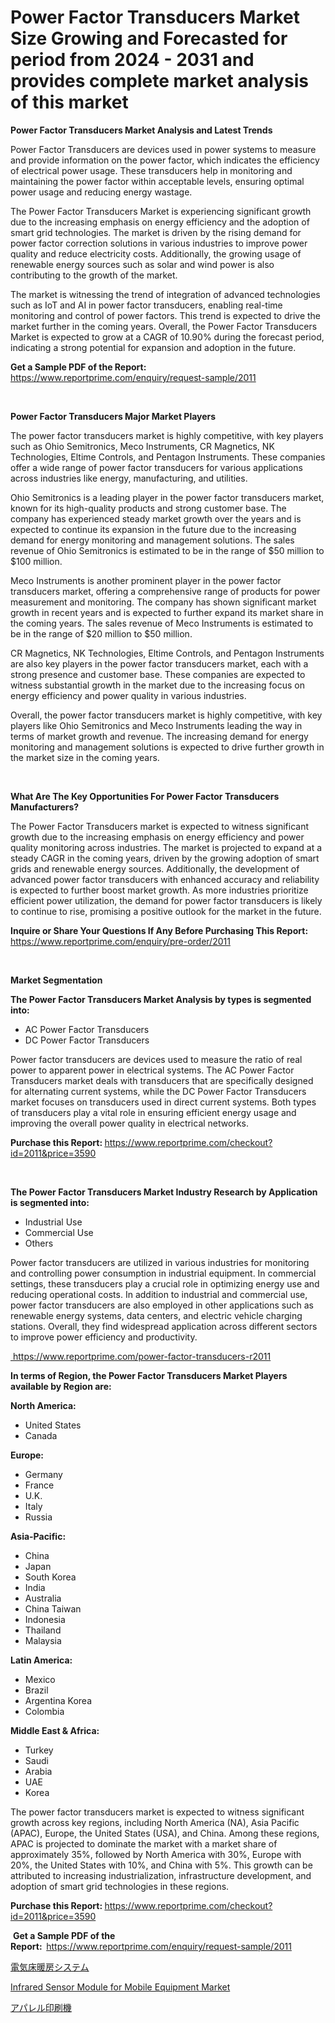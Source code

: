 <p><h1>Power Factor Transducers Market Size Growing and Forecasted for period from 2024 - 2031 and provides complete market analysis of this market</h1></p><p><strong>Power Factor Transducers Market Analysis and Latest Trends</strong></p>
<p><p>Power Factor Transducers are devices used in power systems to measure and provide information on the power factor, which indicates the efficiency of electrical power usage. These transducers help in monitoring and maintaining the power factor within acceptable levels, ensuring optimal power usage and reducing energy wastage.</p><p>The Power Factor Transducers Market is experiencing significant growth due to the increasing emphasis on energy efficiency and the adoption of smart grid technologies. The market is driven by the rising demand for power factor correction solutions in various industries to improve power quality and reduce electricity costs. Additionally, the growing usage of renewable energy sources such as solar and wind power is also contributing to the growth of the market.</p><p>The market is witnessing the trend of integration of advanced technologies such as IoT and AI in power factor transducers, enabling real-time monitoring and control of power factors. This trend is expected to drive the market further in the coming years. Overall, the Power Factor Transducers Market is expected to grow at a CAGR of 10.90% during the forecast period, indicating a strong potential for expansion and adoption in the future.</p></p>
<p><strong>Get a Sample PDF of the Report:&nbsp;</strong> <a href="https://www.reportprime.com/enquiry/request-sample/2011">https://www.reportprime.com/enquiry/request-sample/2011</a></p>
<p>&nbsp;</p>
<p><strong>Power Factor Transducers Major Market Players</strong></p>
<p><p>The power factor transducers market is highly competitive, with key players such as Ohio Semitronics, Meco Instruments, CR Magnetics, NK Technologies, Eltime Controls, and Pentagon Instruments. These companies offer a wide range of power factor transducers for various applications across industries like energy, manufacturing, and utilities.</p><p>Ohio Semitronics is a leading player in the power factor transducers market, known for its high-quality products and strong customer base. The company has experienced steady market growth over the years and is expected to continue its expansion in the future due to the increasing demand for energy monitoring and management solutions. The sales revenue of Ohio Semitronics is estimated to be in the range of $50 million to $100 million.</p><p>Meco Instruments is another prominent player in the power factor transducers market, offering a comprehensive range of products for power measurement and monitoring. The company has shown significant market growth in recent years and is expected to further expand its market share in the coming years. The sales revenue of Meco Instruments is estimated to be in the range of $20 million to $50 million.</p><p>CR Magnetics, NK Technologies, Eltime Controls, and Pentagon Instruments are also key players in the power factor transducers market, each with a strong presence and customer base. These companies are expected to witness substantial growth in the market due to the increasing focus on energy efficiency and power quality in various industries.</p><p>Overall, the power factor transducers market is highly competitive, with key players like Ohio Semitronics and Meco Instruments leading the way in terms of market growth and revenue. The increasing demand for energy monitoring and management solutions is expected to drive further growth in the market size in the coming years.</p></p>
<p>&nbsp;</p>
<p><strong>What Are The Key Opportunities For Power Factor Transducers Manufacturers?</strong></p>
<p><p>The Power Factor Transducers market is expected to witness significant growth due to the increasing emphasis on energy efficiency and power quality monitoring across industries. The market is projected to expand at a steady CAGR in the coming years, driven by the growing adoption of smart grids and renewable energy sources. Additionally, the development of advanced power factor transducers with enhanced accuracy and reliability is expected to further boost market growth. As more industries prioritize efficient power utilization, the demand for power factor transducers is likely to continue to rise, promising a positive outlook for the market in the future.</p></p>
<p><strong>Inquire or Share Your Questions If Any Before Purchasing This Report:</strong> <a href="https://www.reportprime.com/enquiry/pre-order/2011">https://www.reportprime.com/enquiry/pre-order/2011</a></p>
<p>&nbsp;</p>
<p><strong>Market Segmentation</strong></p>
<p><strong>The Power Factor Transducers Market Analysis by types is segmented into:</strong></p>
<p><ul><li>AC Power Factor Transducers</li><li>DC Power Factor Transducers</li></ul></p>
<p><p>Power factor transducers are devices used to measure the ratio of real power to apparent power in electrical systems. The AC Power Factor Transducers market deals with transducers that are specifically designed for alternating current systems, while the DC Power Factor Transducers market focuses on transducers used in direct current systems. Both types of transducers play a vital role in ensuring efficient energy usage and improving the overall power quality in electrical networks.</p></p>
<p><strong>Purchase this Report:&nbsp;</strong><a href="https://www.reportprime.com/checkout?id=2011&price=3590">https://www.reportprime.com/checkout?id=2011&price=3590</a></p>
<p>&nbsp;</p>
<p><strong>The Power Factor Transducers Market Industry Research by Application is segmented into:</strong></p>
<p><ul><li>Industrial Use</li><li>Commercial Use</li><li>Others</li></ul></p>
<p><p>Power factor transducers are utilized in various industries for monitoring and controlling power consumption in industrial equipment. In commercial settings, these transducers play a crucial role in optimizing energy use and reducing operational costs. In addition to industrial and commercial use, power factor transducers are also employed in other applications such as renewable energy systems, data centers, and electric vehicle charging stations. Overall, they find widespread application across different sectors to improve power efficiency and productivity.</p></p>
<p><a href="https://www.reportprime.com/power-factor-transducers-r2011">&nbsp;https://www.reportprime.com/power-factor-transducers-r2011</a></p>
<p><strong>In terms of Region, the Power Factor Transducers Market Players available by Region are:</strong></p>
<p>
    <p> <strong> North America: </strong>
        <ul>
            <li>United States</li>
            <li>Canada</li>
        </ul>
        </p> 
    <p> <strong> Europe: </strong>
        <ul>
            <li>Germany</li>
            <li>France</li>
            <li>U.K.</li>
            <li>Italy</li>
            <li>Russia</li>
        </ul>
        </p> 
    <p> <strong> Asia-Pacific: </strong>
        <ul>
            <li>China</li>
            <li>Japan</li>
            <li>South Korea</li>
            <li>India</li>
            <li>Australia</li>
            <li>China Taiwan</li>
            <li>Indonesia</li>
            <li>Thailand</li>
            <li>Malaysia</li>
        </ul>
        </p> 
    <p> <strong> Latin America: </strong>
        <ul>
            <li>Mexico</li>
            <li>Brazil</li>
            <li>Argentina Korea</li>
            <li>Colombia</li>
        </ul>
        </p> 
    <p> <strong> Middle East & Africa: </strong>
        <ul>
            <li>Turkey</li>
            <li>Saudi</li>
            <li>Arabia</li>
            <li>UAE</li>
            <li>Korea</li>
        </ul>
    </p>
    </p>
<p><p>The power factor transducers market is expected to witness significant growth across key regions, including North America (NA), Asia Pacific (APAC), Europe, the United States (USA), and China. Among these regions, APAC is projected to dominate the market with a market share of approximately 35%, followed by North America with 30%, Europe with 20%, the United States with 10%, and China with 5%. This growth can be attributed to increasing industrialization, infrastructure development, and adoption of smart grid technologies in these regions.</p></p>
<p><strong>Purchase this Report: </strong><a href="https://www.reportprime.com/checkout?id=2011&price=3590">https://www.reportprime.com/checkout?id=2011&price=3590</a></p>
<p>&nbsp;<strong>Get a Sample PDF of the Report:&nbsp;&nbsp;</strong><a href="https://www.reportprime.com/enquiry/request-sample/2011">https://www.reportprime.com/enquiry/request-sample/2011</a></p>
<p><strong></strong></p>
<p><p><a href="https://github.com/JanickJohns/Market-Research-Report-List-1/blob/main/563408371861.md">電気床暖房システム</a></p><p><a href="https://view.publitas.com/reportprime-1/infrared-sensor-module-for-mobile-equipment-market-size-and-market-trends-complete-industry-overview-2024-to-2031/">Infrared Sensor Module for Mobile Equipment Market</a></p><p><a href="https://github.com/DwightHuels1/Market-Research-Report-List-1/blob/main/517645871860.md">アパレル印刷機</a></p></p>